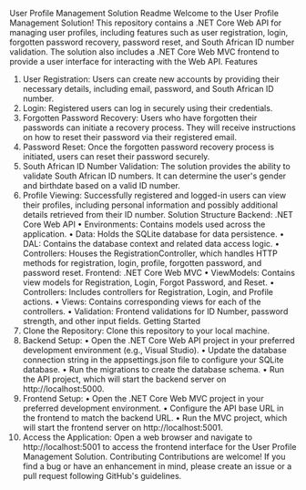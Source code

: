 User Profile Management Solution Readme
Welcome to the User Profile Management Solution! This repository contains a .NET Core Web API for managing user profiles, including features such as user registration, login, forgotten password recovery, password reset, and South African ID number validation. The solution also includes a .NET Core Web MVC frontend to provide a user interface for interacting with the Web API.
Features
1.	User Registration: Users can create new accounts by providing their necessary details, including email, password, and South African ID number.
2.	Login: Registered users can log in securely using their credentials.
3.	Forgotten Password Recovery: Users who have forgotten their passwords can initiate a recovery process. They will receive instructions on how to reset their password via their registered email.
4.	Password Reset: Once the forgotten password recovery process is initiated, users can reset their password securely.
5.	South African ID Number Validation: The solution provides the ability to validate South African ID numbers. It can determine the user's gender and birthdate based on a valid ID number.
6.	Profile Viewing: Successfully registered and logged-in users can view their profiles, including personal information and possibly additional details retrieved from their ID number.
Solution Structure
Backend: .NET Core Web API
•	Environments: Contains models used across the application.
•	Data: Holds the SQLite database for data persistence.
•	DAL: Contains the database context and related data access logic.
•	Controllers: Houses the RegistrationController, which handles HTTP methods for registration, login, profile, forgotten password, and password reset.
Frontend: .NET Core Web MVC
•	ViewModels: Contains view models for Registration, Login, Forgot Password, and Reset.
•	Controllers: Includes controllers for Registration, Login, and Profile actions.
•	Views: Contains corresponding views for each of the controllers.
•	Validation: Frontend validations for ID Number, password strength, and other input fields.
Getting Started
1.	Clone the Repository: Clone this repository to your local machine.
2.	Backend Setup:
•	Open the .NET Core Web API project in your preferred development environment (e.g., Visual Studio).
•	Update the database connection string in the appsettings.json file to configure your SQLite database.
•	Run the migrations to create the database schema.
•	Run the API project, which will start the backend server on http://localhost:5000.
3.	Frontend Setup:
•	Open the .NET Core Web MVC project in your preferred development environment.
•	Configure the API base URL in the frontend to match the backend URL.
•	Run the MVC project, which will start the frontend server on http://localhost:5001.
4.	Access the Application: Open a web browser and navigate to http://localhost:5001 to access the frontend interface for the User Profile Management Solution.
Contributing
Contributions are welcome! If you find a bug or have an enhancement in mind, please create an issue or a pull request following GitHub's guidelines.

